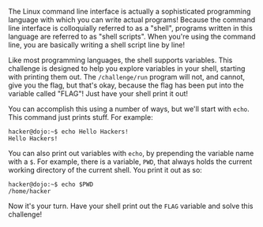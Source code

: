 The Linux command line interface is actually a sophisticated programming language with which you can write actual programs!
Because the command line interface is colloquially referred to as a "shell", programs written in this language are referred to as "shell scripts".
When you're using the command line, you are basically writing a shell script line by line!

Like most programming languages, the shell supports variables.
This challenge is designed to help you explore variables in your shell, starting with printing them out.
The `/challenge/run` program will not, and cannot, give you the flag, but that's okay, because the flag has been put into the variable called "FLAG"!
Just have your shell print it out!

You can accomplish this using a number of ways, but we'll start with `echo`.
This command just prints stuff.
For example:

```console
hacker@dojo:~$ echo Hello Hackers!
Hello Hackers!
```

You can also print out variables with `echo`, by prepending the variable name with a `$`.
For example, there is a variable, `PWD`, that always holds the current working directory of the current shell.
You print it out as so:

```console
hacker@dojo:~$ echo $PWD
/home/hacker
```

Now it's your turn.
Have your shell print out the `FLAG` variable and solve this challenge!
